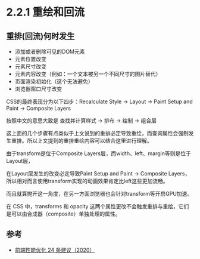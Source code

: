 # 2.2.1 重绘和回流

## 重排(回流)何时发生
- 添加或者删除可见的DOM元素
- 元素位置改变
- 元素尺寸改变
- 元素内容改变（例如：一个文本被另一个不同尺寸的图片替代）
- 页面渲染初始化（这个无法避免）
- 浏览器窗口尺寸改变


CSS的最终表现分为以下四步：Recalculate Style -> Layout -> Paint Setup and Paint -> Composite Layers

按照中文的意思大致是 查找并计算样式 -> 排布 -> 绘制 -> 组合层

这上面的几个步骤有点类似于上文说到的重排必定导致重绘，而查询属性会强制发生重排。所以上文提到的重排重绘内容可以结合这里进行理解。

由于transform是位于Composite Layers层，而width、left、margin等则是位于Layout层，  

在Layout层发生的改变必定导致Paint Setup and Paint -> Composite Layers，所以相对而言使用transform实现的动画效果肯定比left这些更加流畅。

而且就算抛开这一角度，在另一方面浏览器也会针对transform等开启GPU加速。

在 CSS 中，transforms 和 opacity 这两个属性更改不会触发重排与重绘，它们是可以由合成器（composite）单独处理的属性。


## 参考
- [前端性能优化 24 条建议（2020）](https://segmentfault.com/a/1190000022205291)
